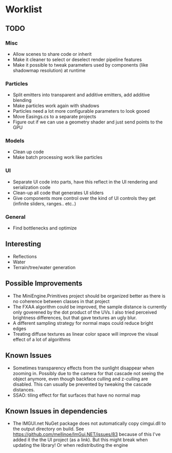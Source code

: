 # Worklist
## TODO

### Misc
- Allow scenes to share code or inherit
- Make it cleaner to select or deselect render pipeline features
- Make it possible to tweak parameters used by components (like shadowmap resolution) at runtime

### Particles
- Split emitters into transparent and additive emitters, add additive blending
- Make particles work again with shadows
- Particles need a lot more configurable parameters to look gooed
- Move Easings.cs to a separate projects
- Figure out if we can use a geometry shader and just send points to the GPU

### Models
- Clean up code
- Make batch processing work like particles

### UI
- Separate UI code into parts, have this reflect in the UI rendering and serialization code
- Clean-up all code that generates UI sliders
- Give components more control over the kind of UI controls they get (infinite sliders, ranges.. etc..)

### General
- Find bottlenecks and optimize

## Interesting

- Reflections
- Water
- Terrain/tree/water generation


## Possible Improvements

- The MiniEngine.Primitives project should be organized better as there is no coherence between classes in that project
- The FXAA algorithm could be improved, the sample distance is currently only goverened by the dot product of the UVs. I also tried perceived brightness differences, but that gave textures an ugly blur.
- A different sampling strategy for normal maps could reduce bright edges
- Treating diffuse textures as linear color space will improve the visual effect of a lot of algorithms

## Known Issues

- Sometimes transparency effects from the sunlight disappear when zooming in. Possibly due to the camera for that cascade not seeing the object anymore, even though backface culling and z-culling are disabled. This can usually be prevented by tweaking the cascade distances.
- SSAO: tiling effect for flat surfaces that have no normal map

## Known Issues in dependencies
- The IMGUI.net NuGet package does not automatically copy cimgui.dll to the output directory on build. See https://github.com/mellinoe/ImGui.NET/issues/83 because of this I've added it the the UI project (as a link). But this might break when updating the library! Or when redistributing the engine
